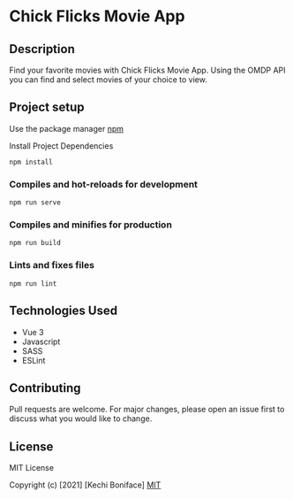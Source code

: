 # Chick Flicks Movie App
## Description
Find your favorite movies with Chick Flicks Movie App. Using the OMDP API you can find and select movies of your choice to view. 


## Project setup
Use the package manager [npm](https://www.npmjs.com/) 

Install Project Dependencies
```
npm install
```

### Compiles and hot-reloads for development
```
npm run serve
```

### Compiles and minifies for production
```
npm run build
```

### Lints and fixes files
```
npm run lint
```

## Technologies Used
- Vue 3
- Javascript
- SASS
- ESLint

## Contributing
Pull requests are welcome. For major changes, please open an issue first to discuss what you would like to change.



## License

MIT License

Copyright (c) [2021] [Kechi Boniface] 
[MIT](https://choosealicense.com/licenses/mit/)



